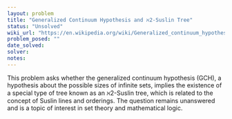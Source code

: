```yaml
---
layout: problem
title: "Generalized Continuum Hypothesis and ℵ2-Suslin Tree"
status: "Unsolved"
wiki_url: "https://en.wikipedia.org/wiki/Generalized_continuum_hypothesis"
problem_posed: ""
date_solved:
solver:
notes:
---
```

This problem asks whether the generalized continuum hypothesis (GCH), a hypothesis about the possible sizes of infinite sets, implies the existence of a special type of tree known as an ℵ2-Suslin tree, which is related to the concept of Suslin lines and orderings. The question remains unanswered and is a topic of interest in set theory and mathematical logic.